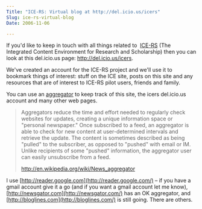 ```yaml
---
Title: "ICE-RS: Virtual blog at http://del.icio.us/icers"
Slug: ice-rs-virtual-blog
Date: 2006-11-06

---
```

<div>

If you'd like to keep in touch with all things related to
 [ICE-RS](http://ice.usq.edu.au/introduction/ice_rs.htm) (The Integrated
Content Environment for Research and Scholarship) then you can look at
this del.icio.us page: <http://del.icio.us/icers>.

We've created an account for the ICE-RS project and we'll use it to
bookmark things of interest: stuff on the ICE site, posts on this site
and any resources that are of interest to ICE-RS pilot users, friends
and family.

You can use an
[aggregator](http://en.wikipedia.org/wiki/News_aggregator) to keep track
of this site, the icers del.icio.us account and many other web pages.

> Aggregators reduce the time and effort needed to regularly check
> websites for updates, creating a unique information space or "personal
> newspaper." Once subscribed to a feed, an aggregator is able to check
> for new content at user-determined intervals and retrieve the update.
> The content is sometimes described as being "pulled" to the
> subscriber, as opposed to "pushed" with email or IM. Unlike recipients
> of some "pushed" information, the aggregator user can easily
> unsubscribe from a feed.
>
> <http://en.wikipedia.org/wiki/News_aggregator>

I use [http://reader.google.com](http://reader.google.com/) – if you
have a gmail account give it a go (and if you want a gmail account let
me know), [http://newsgator.com](http://newsgator.com/) has an OK
aggregator, and [http://bloglines.com](http://bloglines.com/) is still
going. There are others.

</div>
